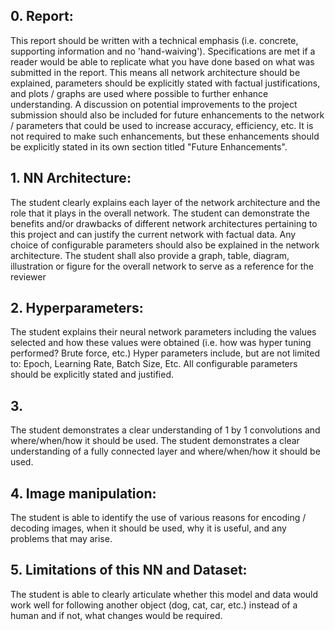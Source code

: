 
## 0. Report:
 This report should be written with a technical emphasis (i.e. concrete, supporting information and no 'hand-waiving'). Specifications are met if a reader would be able to replicate what you have done based on what was submitted in the report. This means all network architecture should be explained, parameters should be explicitly stated with factual justifications, and plots / graphs are used where possible to further enhance understanding. A discussion on potential improvements to the project submission should also be included for future enhancements to the network / parameters that could be used to increase accuracy, efficiency, etc. It is not required to make such enhancements, but these enhancements should be explicitly stated in its own section titled "Future Enhancements".

## 1. NN Architecture:
 The student clearly explains each layer of the network architecture and the role that it plays in the overall network. The student can demonstrate the benefits and/or drawbacks of different network architectures pertaining to this project and can justify the current network with factual data. Any choice of configurable parameters should also be explained in the network architecture.
The student shall also provide a graph, table, diagram, illustration or figure for the overall network to serve as a reference for the reviewer

## 2. Hyperparameters:
 The student explains their neural network parameters including the values selected and how these values were obtained (i.e. how was hyper tuning performed? Brute force, etc.) Hyper parameters include, but are not limited to: Epoch, Learning Rate, Batch Size, Etc.
All configurable parameters should be explicitly stated and justified.

## 3.
 The student demonstrates a clear understanding of 1 by 1 convolutions and where/when/how it should be used. The student demonstrates a clear understanding of a fully connected layer and where/when/how it should be used.

## 4. Image manipulation:
 The student is able to identify the use of various reasons for encoding / decoding images, when it should be used, why it is useful, and any problems that may arise.

## 5. Limitations of this NN and Dataset:
 The student is able to clearly articulate whether this model and data would work well for following another object (dog, cat, car, etc.) instead of a human and if not, what changes would be required.
